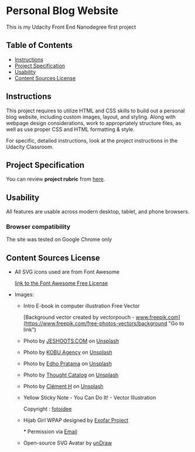 # Personal Blog Website

This is my Udacity Front End Nanodegree first project

## Table of Contents

* [Instructions](#instructions)
* [Project Specification](#project-specification)
* [Usability](#usability)
* [Content Sources License](#content-sources-license)

## Instructions

This project requires to utilize HTML and CSS skills to build out a personal blog website, including custom images, layout, and styling. Along with webpage design considerations, work to appropriately structure files, as well as use proper CSS and HTML formatting & style.

For specific, detailed instructions, look at the project instructions in the Udacity Classroom.

## Project Specification

You can review **project rubric** from [here](https://review.udacity.com/#!/rubrics/2667/view "Go to link").

## Usability

All features are usable across modern desktop, tablet, and phone browsers.

### Browser compatibility

The site was tested on Google Chrome only

## Content Sources License

* All SVG icons used are from Font Awesome

  [link to the Font Awesome Free License](https://fontawesome.com/license/free "Go to link")

* Images:
  * Intro E-book in computer illustration Free Vector

    [Background vector created by vectorpouch - www.freepik.com](https://www.freepik.com/free-photos-vectors/background "Go to link")
  * Photo by [JESHOOTS.COM](https://unsplash.com/@jeshoots?utm_source=unsplash&utm_medium=referral&utm_content=creditCopyText "Go to link") on [Unsplash](https://unsplash.com "Go to link")
  * Photo by [KOBU Agency](https://unsplash.com/@kobuagency?utm_source=unsplash&utm_medium=referral&utm_content=creditCopyText "Go to link") on [Unsplash](https://unsplash.com "Go to link")
  * Photo by [Edho Pratama](https://unsplash.com/@edhoradic?utm_source=unsplash&utm_medium=referral&utm_content=creditCopyText "Go to link") on [Unsplash](https://unsplash.com "Go to link")
  * Photo by [Thought Catalog](https://unsplash.com/@thoughtcatalog?utm_source=unsplash&utm_medium=referral&utm_content=creditCopyText "Go to link") on [Unsplash](https://unsplash.com "Go to link")
  * Photo by [Clément H](https://unsplash.com/@clemhlrdt?utm_source=unsplash&utm_medium=referral&utm_content=creditCopyText "Go to link") on [Unsplash](https://unsplash.com "Go to link")
  * Yellow Sticky Note \- You Can Do It! \- Vector Illustration

    Copyright : [fotoidee](https://www.123rf.com/profile_fotoidee "Go to link")
  * Hijab Girl WPAP designed by [Exofar Project](https://displate.com/exofarproject/displates "Go to link")

    \* Permission via [Email](mailto:exofar.art@gmail.com "Send Email")
  * Open\-source SVG Avatar by [unDraw](https://undraw.co "Go to link")